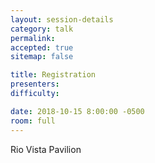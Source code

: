 ```yaml
---
layout: session-details
category: talk
permalink:
accepted: true
sitemap: false

title: Registration
presenters:
difficulty:

date: 2018-10-15 8:00:00 -0500
room: full
---
```

Rio Vista Pavilion

